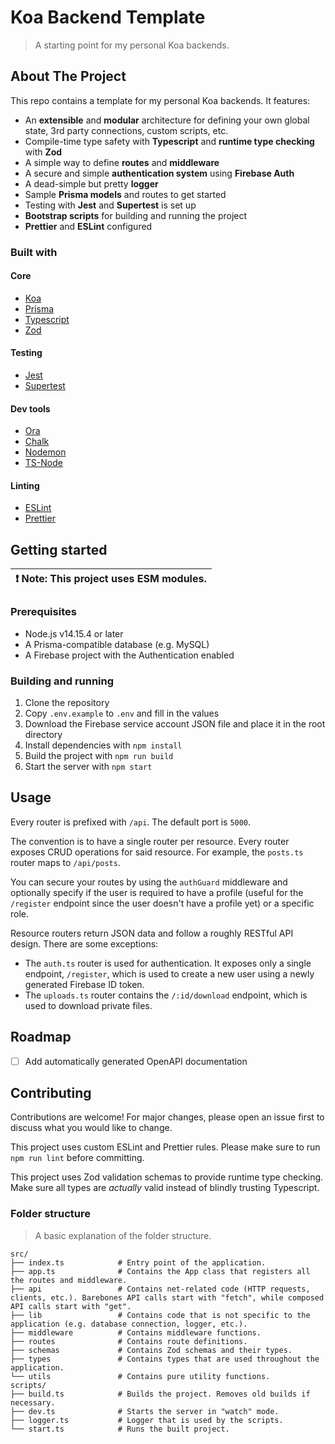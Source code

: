 # Koa Backend Template

> A starting point for my personal Koa backends.

## About The Project

This repo contains a template for my personal Koa backends. It features:

- An **extensible** and **modular** architecture for defining your own global
  state, 3rd party connections, custom scripts, etc.
- Compile-time type safety with **Typescript** and **runtime type checking**
  with **Zod**
- A simple way to define **routes** and **middleware**
- A secure and simple **authentication system** using **Firebase Auth**
- A dead-simple but pretty **logger**
- Sample **Prisma models** and routes to get started
- Testing with **Jest** and **Supertest** is set up
- **Bootstrap scripts** for building and running the project
- **Prettier** and **ESLint** configured

### Built with

#### Core

- [Koa](https://koajs.com/)
- [Prisma](https://www.prisma.io/)
- [Typescript](https://www.typescriptlang.org/)
- [Zod](https://zod.dev/)

#### Testing

- [Jest](https://jestjs.io/)
- [Supertest](https://github.com/ladjs/supertest)

#### Dev tools

- [Ora](https://github.com/sindresorhus/ora)
- [Chalk](https://github.com/chalk/chalk)
- [Nodemon](https://nodemon.io/)
- [TS-Node](https://github.com/TypeStrong/ts-node)

#### Linting

- [ESLint](https://eslint.org/)
- [Prettier](https://prettier.io/)

## Getting started

| :exclamation: Note: This project uses ESM modules. |
| -------------------------------------------------- |

### Prerequisites

- Node.js v14.15.4 or later
- A Prisma-compatible database (e.g. MySQL)
- A Firebase project with the Authentication enabled

### Building and running

1. Clone the repository
2. Copy `.env.example` to `.env` and fill in the values
3. Download the Firebase service account JSON file and place it in the root
   directory
4. Install dependencies with `npm install`
5. Build the project with `npm run build`
6. Start the server with `npm start`

## Usage

Every router is prefixed with `/api`. The default port is `5000`.

The convention is to have a single router per resource. Every router exposes
CRUD operations for said resource. For example, the `posts.ts` router maps to
`/api/posts`.

You can secure your routes by using the `authGuard` middleware and optionally
specify if the user is required to have a profile (useful for the `/register`
endpoint since the user doesn't have a profile yet) or a specific role.

Resource routers return JSON data and follow a roughly RESTful API design. There
are some exceptions:

- The `auth.ts` router is used for authentication. It exposes only a single
  endpoint, `/register`, which is used to create a new user using a newly
  generated Firebase ID token.
- The `uploads.ts` router contains the `/:id/download` endpoint, which is used
  to download private files.

## Roadmap

- [ ] Add automatically generated OpenAPI documentation

## Contributing

Contributions are welcome! For major changes, please open an issue first to
discuss what you would like to change.

This project uses custom ESLint and Prettier rules. Please make sure to run
`npm run lint` before committing.

This project uses Zod validation schemas to provide runtime type checking. Make
sure all types are _actually_ valid instead of blindly trusting Typescript.

### Folder structure

> A basic explanation of the folder structure.

    src/
    ├── index.ts			# Entry point of the application.
    ├── app.ts				# Contains the App class that registers all the routes and middleware.
    ├── api				    # Contains net-related code (HTTP requests, clients, etc.). Barebones API calls start with "fetch", while composed API calls start with "get".
    ├── lib					# Contains code that is not specific to the application (e.g. database connection, logger, etc.).
    ├── middleware 			# Contains middleware functions.
    ├── routes				# Contains route definitions.
    ├── schemas				# Contains Zod schemas and their types.
    ├── types				# Contains types that are used throughout the application.
    └── utils				# Contains pure utility functions.
    scripts/
    ├── build.ts            # Builds the project. Removes old builds if necessary.
    ├── dev.ts              # Starts the server in "watch" mode.
    ├── logger.ts           # Logger that is used by the scripts.
    └── start.ts            # Runs the built project.
